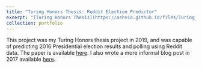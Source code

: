 ```yaml
---
title: "Turing Honors Thesis: Reddit Election Predictor"
excerpt: "[Turing Honors Thesis](https://ashvio.github.io/files/Turing_Honors_Thesis.pdf) research project capable of predicting 2016 Presidential election results and polling using Reddit data <br/><img src='/images/1_GRRVzeHOkqIXznIB51Xx5A.webp>"
collection: portfolio
---
```


This project was my Turing Honors thesis project in 2019, and was capable of predicting 2016 Presidential election results and polling using Reddit data.  The paper is available [here](https://ashvio.github.io/files/Turing_Honors_Thesis.pdf). I also wrote a more informal blog post in 2017 available [here](https://medium.com/melting-glass/new-analysis-uses-reddit-data-to-accurately-predict-popular-vote-margin-in-the-2016-election-14-3a9cb2f4cb5c).
